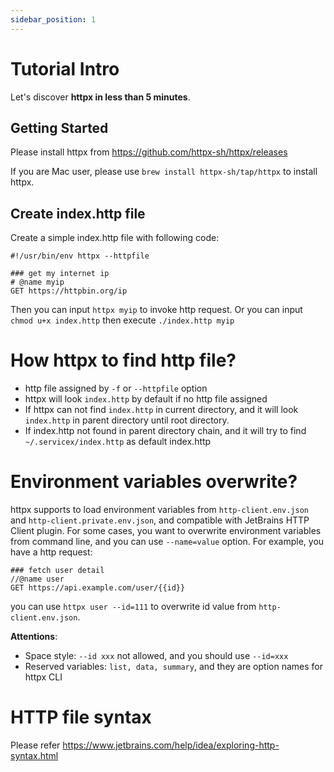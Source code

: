 ```yaml
---
sidebar_position: 1
---
```


# Tutorial Intro

Let's discover **httpx in less than 5 minutes**.

## Getting Started

Please install httpx from https://github.com/httpx-sh/httpx/releases

If you are Mac user, please use `brew install httpx-sh/tap/httpx` to install httpx.

## Create index.http file

Create a simple index.http file with following code:

```
#!/usr/bin/env httpx --httpfile

### get my internet ip
# @name myip
GET https://httpbin.org/ip

```

Then you can input `httpx myip` to invoke http request. Or you can input `chmod u+x index.http` then execute `./index.http myip`

# How httpx to find http file?

* http file assigned by `-f` or `--httpfile` option
* httpx will look `index.http` by default if no http file assigned
* If httpx can not find `index.http` in current directory, and it will look `index.http` in parent directory until root directory.
* If index.http not found in parent directory chain, and it will try to find `~/.servicex/index.http` as default index.http

# Environment variables overwrite?

httpx supports to load environment variables from `http-client.env.json` and `http-client.private.env.json`, and compatible with JetBrains HTTP Client plugin.
For some cases, you want to overwrite environment variables from command line, and you can use `--name=value` option.
For example, you have a http request:

```
### fetch user detail
//@name user
GET https://api.example.com/user/{{id}}
```

you can use `httpx user --id=111` to overwrite id value from `http-client.env.json`. 

**Attentions**: 

* Space style: `--id xxx` not allowed, and you should use `--id=xxx`
* Reserved variables: `list, data, summary`, and they are option names for httpx CLI 

# HTTP file syntax

Please refer https://www.jetbrains.com/help/idea/exploring-http-syntax.html
